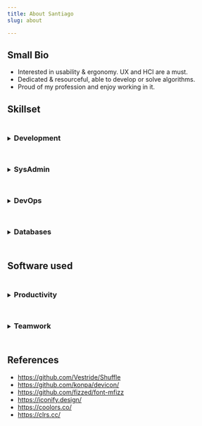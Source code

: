 ```yaml
---
title: About Santiago
slug: about

---
```


## Small Bio
- Interested in usability & ergonomy. UX and HCI are a must.
- Dedicated & resourceful, able to develop or solve algorithms.
- Proud of my profession and enjoy working in it.

## Skillset

<style>


i {
    font-size: 10rem;
    padding: 15px;
    display:inline-block;
}

.grid svg {
    width:100px;
    height:100px;
    margin: auto;
}

.grid > li {
    list-style: none;
    /* display:inline-block; */
    background: #eee;
    margin: 0.5px;
    width: 127px;
    height: 128px;
    display: inline-flex;
    box-shadow: inset 1px 1px 5px 3px #706677;
}

.grid {
  max-width: 95%;
  width:768px;
  margin: 0 auto;
  padding: 1px;
  background: #ddd;
  text-align: center;
    flex-wrap: wrap;
    display: flex;
}

.button {
  display: inline-block;
  padding: 0.5em 1.0em;
  background: #EEE;
  border: none;
  border-radius: 7px;
  background-image: linear-gradient( to bottom, hsla(0, 0%, 0%, 0), hsla(0, 0%, 0%, 0.2) );
  color: #222;
  font-family: sans-serif;
  font-size: 16px;
  text-shadow: 0 1px white;
  cursor: pointer;
}

.button:hover {
  background-color: #8CF;
  text-shadow: 0 1px hsla(0, 0%, 100%, 0.5);
  color: #222;
}

.button:active,
.button.is-checked {
  background-color: #28F;
}

.button.is-checked {
  color: white;
  text-shadow: 0 -1px hsla(0, 0%, 0%, 0.8);
}

.button:active {
  box-shadow: inset 0 1px 10px hsla(0, 0%, 0%, 0.8);
}

/* ---- button-group ---- */

.button-group {
  margin-bottom: 20px;
  display: inline-block;
}

.button-group:after {
  content: '';
  display: block;
  clear: both;
}

.button-group .button {
  float: left;
  border-radius: 0;
  margin-left: 0;
  margin-right: 1px;
}

details {
    text-align: center;
}

details summary, details summary * {
    text-align: left;
}

li[data-groups='["programming"]'],
 li[data-groups='["os"]'],
 li[data-groups='["git"]'] {
  box-shadow: inset 1px 1px 35px 3px #c0fdff;
}

li[data-groups='["design"]'],
 li[data-groups='["browser"]'],
 li[data-groups='["cloud"]'] {
  box-shadow: inset 1px 1px 35px 3px #fee440;
}

li[data-groups='["other"]'] {
  box-shadow: inset 1px 1px 35px 3px #ffcbf2;
}

@media screen and (min-width: 769px) {
    /* STYLES HERE */
}

@media screen and (min-device-width: 640px) and (max-device-width: 768px) { 
    .grid {
        width: 640px;
        max-width: 100vw;
        left:0;
    }
}

@media screen and (min-device-width: 512px) and (max-device-width: 639px) { 
    .grid {
        width: 512px;
        max-width: 100vw;
        left:0;
    }
}

@media screen and (min-device-width: 384px) and (max-device-width: 511px) { 
    .grid {
        width: 384px;
        max-width: 100vw;
        left:0;
    }
}

@media screen and (min-device-width: 256px) and (max-device-width: 383px) { 
    .grid {
        width: 256px;
        max-width: 100vw;
        left:0;
    }
}

@media only screen and (max-device-width: 255px) {
    .grid {
        width: 128px;
        max-width: 100vw;
        left:0;
    }
}

</style>

<details>
<summary>
    <h3 style="display:inline-block; margin:1.6rem 0 1.6rem 0;">Development</h3>
</summary>
<p>

<div class="filters button-group">
<button class="button is-checked" data-filter='all' data-set='0'>show all</button>
<button class="button" data-filter='programming' data-set='0'>programming</button>
<button class="button" data-filter='design' data-set='0'>design</button>
<button class="button" data-filter='other' data-set='0'>server / managers / libraries</button>
</div>

<ul class="grid">
<li data-groups='["other"]'> <i class="devicon-apache-line-wordmark colored"></i></li>
<li data-groups='["design"]'> <i class="devicon-bootstrap-plain-wordmark colored"></i></li>
<li data-groups='["design"]'> <span class="iconify" data-icon="logos:bulma" data-inline="false"></span> </li>
<li data-groups='["programming"]'> <i class="devicon-c-plain colored"></i></li>
<li data-groups='["programming"]'> <i class="devicon-cplusplus-plain-wordmark colored"></i></li>
<li data-groups='["programming"]'> <i class="devicon-csharp-line colored"></i></li>
<li data-groups='["programming"]'> <i class="devicon-css3-plain-wordmark colored"></i></li>
<li data-groups='["programming"]'> <i class="devicon-dot-net-plain-wordmark colored"></i></li>
<li data-groups='["programming"]'> <i class="devicon-go-line colored"></i></li>
<li data-groups='["programming"]'> <i class="devicon-html5-plain-wordmark colored"></i></li>
<li data-groups='["design"]'><span class="iconify" data-icon="logos:hugo" data-inline="false"></span> </li>
<li data-groups='["programming"]'> <i class="devicon-java-plain-wordmark colored"></i></li>
<li data-groups='["programming"]'> <i class="devicon-javascript-plain colored"></i></li>
<li data-groups='["design"]'><span class="iconify" data-icon="logos:jekyll" data-inline="false"></span> </li>
<li data-groups='["programming"]'> <i class="devicon-jquery-plain-wordmark colored"></i></li>
<li data-groups='["programming"]'> <i class="devicon-less-plain-wordmark colored"></i></li>
<li data-groups='["design"]'> <span class="iconify" data-icon="logos:material-ui" data-inline="false"></span> </li>
<li data-groups='["other"]'> <i class="icon-maven" style="color:#ff6804;"></i></li>
<li data-groups='["other"]'><span class="iconify" data-icon="logos:netlify" data-inline="false"></span> </li>
<li data-groups='["other"]'> <i class="devicon-nginx-plain-wordmark colored"></i></li>
<li data-groups='["programming"]'> <i class="devicon-nodejs-plain-wordmark colored"></i></li>
<li data-groups='["other"]'> <i class="devicon-npm-original-wordmark colored"></i></li>
<li data-groups='["programming"]'> <i class="devicon-php-plain colored"></i></li>
<li data-groups='["programming"]'> <i class="devicon-python-plain-wordmark colored"></i></li>
<li data-groups='["design"]'> <i class="devicon-react-original-wordmark colored"></i></li>
<li data-groups='["programming"]'> <i class="devicon-sass-original colored"></i></li>
<li data-groups='["other"]'> <i class="icon-spring" style="color:#6cb33e;"></i> </li>
<li data-groups='["other"]'><span class="iconify" data-icon="logos:stackbit-icon" data-inline="false"></span> </li>
<li data-groups='["other"]'> <i class="icon-tomcat" style="color:#d1a41a;"></i></li>
<li data-groups='["programming"]'> <i class="devicon-typescript-plain colored"></i></li>
<li data-groups='["design"]'> <i class="devicon-vuejs-line-wordmark colored"></i></li>
<li data-groups='["other"]'> <i class="devicon-wordpress-plain-wordmark colored"></i></li>
</ul>
</details>

<details>
<summary><h3 style="display:inline-block; margin:1.6rem 0 1.6rem 0;">SysAdmin</h3></summary>
<div class="filters button-group">
<button class="button is-checked" data-filter='all' data-set='1'>show all</button>
<button class="button" data-filter='os' data-set='1'>operating system</button>
<button class="button" data-filter='browser' data-set='1'>browser</button>
<button class="button" data-filter='other' data-set='1'>ui / ide / tools</button>
</div>

<ul class="grid">
<li data-groups='["os"]'> <i class="icon-alpinelinux" style="color:#0D597F;"></i> </li>
<li data-groups='["os"]'> <i class="devicon-android-plain-wordmark colored"></i> </li>
<li data-groups='["os"]'> <i class="devicon-apple-original"></i> </li>
<li data-groups='["os"]'> <i class="icon-archlinux" style="color:#1793d1;"></i> </li>
<li data-groups='["browser"]'> <i class="devicon-chrome-plain-wordmark"></i> </li>
<li data-groups='["os"]'> <i class="devicon-debian-plain-wordmark colored"></i> </li>
<li data-groups='["browser"]'> <span class="iconify" data-icon="logos:firefox" data-inline="false"></span> </li>
<li data-groups='["os"]'> <span class="iconify" data-icon="simple-icons:gnome" data-inline="false"></span> </li>
<li data-groups='["browser"]'> <i class="devicon-ie10-original colored"></i> </li>
<li data-groups='["os"]'> <i class="devicon-linux-plain colored"></i> </li>
<li data-groups='["os"]'> <i class="icon-linux-mint" style="color:#00e000;"></i> </li>
<li data-groups='["os"]'> <i class="devicon-redhat-plain-wordmark colored"></i> </li>
<li data-groups='["browser"]'> <i class="devicon-safari-plain-wordmark colored"></i> </li>
<li data-groups='["other"]'> <i class="devicon-ssh-plain-wordmark colored"></i> </li>
<li data-groups='["os"]'> <i class="devicon-ubuntu-plain-wordmark colored"></i> </li>
<li data-groups='["other"]'> <i class="devicon-vim-plain colored"></i> </li>
<li data-groups='["os"]'> <i class="devicon-windows8-original colored"></i> </li>
<li data-groups='["other"]'> <i class="icon-x11" style="color:black;"></i> </li>
</ul>
</details>

<details>
<summary><h3 style="display:inline-block; margin:1.6rem 0 1.6rem 0;">DevOps</h3></summary>

<div class="filters button-group">
<button class="button is-checked" data-filter='all' data-set='2'>show all</button>
<button class="button" data-filter='git' data-set='2'>git</button>
<button class="button" data-filter='cloud' data-set='2'>cloud</button>
<button class="button" data-filter='other' data-set='2'>ci / cd</button>
</div>

<ul class="grid">
<li data-groups='["cloud"]'> <i class="devicon-amazonwebservices-plain-wordmark colored"></i> </li>
<li data-groups='["cloud"]'> <span class="iconify" data-icon="logos:azure" data-inline="false"></span> </li>
<li data-groups='["git"]'> <i class="devicon-bitbucket-plain-wordmark colored"></i> </li>
<li data-groups='["other"]'> <span class="iconify" data-icon="logos:codecov" data-inline="false"></span> </li>
<li data-groups='["other"]'> <i class="devicon-docker-plain-wordmark colored"></i> </li>
<li data-groups='["git"]'> <i class="devicon-git-plain-wordmark colored"></i> </li>
<li data-groups='["git"]'> <i class="devicon-github-plain-wordmark colored"></i> </li>
<li data-groups='["git"]'> <i class="devicon-gitlab-plain-wordmark colored"></i> </li>
<li data-groups='["other"]'> <span class="iconify" data-icon="cib:gitpod" data-inline="false"></span> </li>
<li data-groups='["git"]'> <i class="icon-google-code"></i> </li>
<li data-groups='["other"]'> <span class="iconify" data-icon="logos:snyk" data-inline="false"></span> </li>
<li data-groups='["other"]'> <span class="iconify" data-icon="logos:travis-ci" data-inline="false"></span> </li>
</ul>
</details>

<details>
<summary><h3 style="display:inline-block; margin:1.6rem 0 1.6rem 0;">Databases</h3></summary>
<ul class="grid">
<li> <i class="icon-mariadb" style="color:#003545;"></i> </li>
<li> <i class="devicon-mongodb-plain-wordmark colored"></i> </li>
<li> <i class="icon-mssql" style="color:#f11513;"></i> </li>
<li> <i class="devicon-mysql-plain-wordmark colored"></i> </li>
<li> <i class="devicon-oracle-original colored"></i> </li>
<li> <i class="devicon-postgresql-plain-wordmark colored"></i> </li>
</ul>
</details>

## Software used

<details>
<summary><h3 style="display:inline-block; margin:1.6rem 0 1.6rem 0;">Productivity</h3></summary>
<ul class="grid">
<li> <i class="devicon-atom-original-wordmark colored"></i> </li>
<li> <i class="icon-codepen" style="color:#212121;"></i> </li>
<li> <i class="devicon-gimp-plain colored"></i> </li>
<li> <span class="iconify" data-icon="cib:godot-engine" data-inline="false"></span> </li>
<li> <i class="devicon-photoshop-line colored"></i> </li>
<li> <i class="devicon-sourcetree-plain-wordmark colored"></i> </li>
<li> <i class="devicon-visualstudio-plain-wordmark colored"></i> </li>
<li> <span class="iconify" data-icon="logos:unity" data-inline="false"></span> </li>
</ul>
</details>

<details>
<summary><h3 style="display:inline-block; margin:1.6rem 0 1.6rem 0;">Teamwork</h3></summary>
<ul class="grid">
<li> <i class="devicon-slack-plain-wordmark colored"></i> </li>
<li> <i class="devicon-trello-plain colored"></i> </li>
</details>

## References

- https://github.com/Vestride/Shuffle
- https://github.com/konpa/devicon/
- https://github.com/fizzed/font-mfizz
- https://iconify.design/
- https://coolors.co/
- https://clrs.cc/

<script>


window.onload = function(){
    var Shuffle = window.Shuffle;
    var Shuffles = [];
    var currentFocus;

    var _shuffles = document.querySelectorAll('.grid');
    for (iter = 0; iter < _shuffles.length; ++iter) {
        element = _shuffles[iter];

        Shuffles[iter] = new Shuffle(element, {
            itemSelector: 'li',
            useTransforms: false
        });
    };

    // add events to filter buttons for each instance
    var shuffleButtons = document.querySelectorAll(".filters button");
    for (let i = 0; i < shuffleButtons.length; i++) {
        shuffleButtons[i].addEventListener("click", function(e) {
            // shouldn't need to keep using event default callback
            e.preventDefault();
            // remove no longer needed css, and set css
            this.parentElement.querySelector('.is-checked').classList.remove('is-checked');
            this.classList.add('is-checked');
            // set the filter
            var _shuffle = Shuffles[this.dataset.set];
            _shuffle.filter(this.dataset.filter);
        });
    }

    // Fetch all the details element.
    const details = document.querySelectorAll("details");

    // Add the onclick listeners.
    details.forEach(function(targetDetail) {
        targetDetail.addEventListener("click", () => {
            // Close all the details that are not targetDetail.
            details.forEach((detail) => {
            if (detail !== targetDetail) {
                detail.removeAttribute("open");
            }
            });
            if(currentFocus != targetDetail) {
                targetDetail.scrollIntoView({behavior: "smooth", block: "start"});
                targetDetail.focus();
                currentFocus = targetDetail;
            }
        });
    });
}

</script>